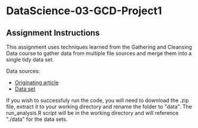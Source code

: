 # DataScience-03-GCD-Project1

## Assignment Instructions

This assignment uses techniques learned from the Gathering and Cleansing Data course to gather data from multiple file sources and merge them into a single tidy data set. 

Data sources: 
* [Originating article](http://archive.ics.uci.edu/ml/datasets/Human+Activity+Recognition+Using+) 
* [Data set](https://d396qusza40orc.cloudfront.net/getdata%2Fprojectfiles%2FUCI%20HAR%20Dataset.zip)

If you wish to successfuly run the code, you will need to download the .zip file, extract it to your working directory and rename the folder to "data". The run_analysis.R script will be in the working directory and will reference "./data" for the data sets. 
